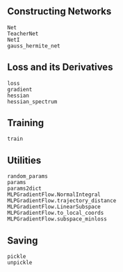 ## Constructing Networks

```@docs
Net
TeacherNet
NetI
gauss_hermite_net
```

## Loss and its Derivatives

```@docs
loss
gradient
hessian
hessian_spectrum
```

## Training

```@docs
train
```

## Utilities

```@docs
random_params
params
params2dict
MLPGradientFlow.NormalIntegral
MLPGradientFlow.trajectory_distance
MLPGradientFlow.LinearSubspace
MLPGradientFlow.to_local_coords
MLPGradientFlow.subspace_minloss
```

## Saving

```@docs
pickle
unpickle
```
